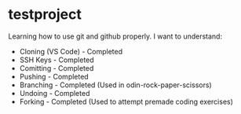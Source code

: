 # testproject
Learning how to use git and github properly.
I want to understand:
- Cloning (VS Code) - Completed
- SSH Keys - Completed
- Comitting - Completed
- Pushing - Completed
- Branching - Completed (Used in odin-rock-paper-scissors)
- Undoing - Completed
- Forking - Completed (Used to attempt premade coding exercises)
